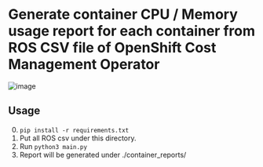 # Generate container CPU / Memory usage report for each container from ROS CSV file of OpenShift Cost Management Operator
![image](https://github.com/user-attachments/assets/153df075-7d90-487c-9076-bdddee322f90)


## Usage
0. `pip install -r requirements.txt`
1. Put all ROS csv under this directory. 
4. Run `python3 main.py`
5. Report will be generated under ./container_reports/